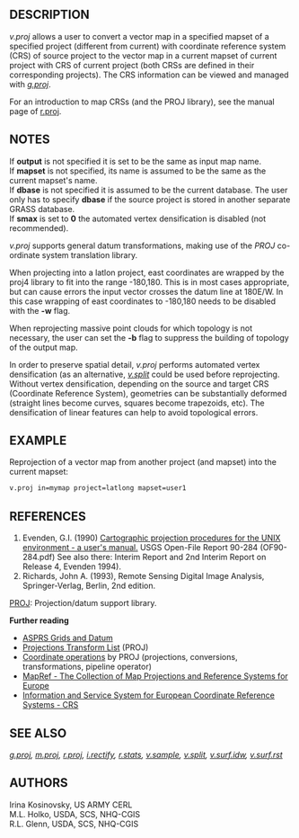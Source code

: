 ## DESCRIPTION

*v.proj* allows a user to convert a vector map in a specified mapset of
a specified project (different from current) with coordinate reference
system (CRS) of source project to the vector map in a current mapset of
current project with CRS of current project (both CRSs are defined in
their corresponding projects). The CRS information can be viewed and
managed with *[g.proj](g.proj.md)*.

For an introduction to map CRSs (and the PROJ library), see the manual
page of [r.proj](r.proj.md).

## NOTES

If **output** is not specified it is set to be the same as input map
name.  
If **mapset** is not specified, its name is assumed to be the same as
the current mapset's name.  
If **dbase** is not specified it is assumed to be the current database.
The user only has to specify **dbase** if the source project is stored
in another separate GRASS database.  
If **smax** is set to **0** the automated vertex densification is
disabled (not recommended).

*v.proj* supports general datum transformations, making use of the
*PROJ* co-ordinate system translation library.

When projecting into a latlon project, east coordinates are wrapped by
the proj4 library to fit into the range -180,180. This is in most cases
appropriate, but can cause errors the input vector crosses the datum
line at 180E/W. In this case wrapping of east coordinates to -180,180
needs to be disabled with the **-w** flag.

When reprojecting massive point clouds for which topology is not
necessary, the user can set the **-b** flag to suppress the building of
topology of the output map.

In order to preserve spatial detail, *v.proj* performs automated vertex
densification (as an alternative, *[v.split](v.split.md)* could be used
before reprojecting. Without vertex densification, depending on the
source and target CRS (Coordinate Reference System), geometries can be
substantially deformed (straight lines become curves, squares become
trapezoids, etc). The densification of linear features can help to avoid
topological errors.

## EXAMPLE

Reprojection of a vector map from another project (and mapset) into the
current mapset:

```sh
v.proj in=mymap project=latlong mapset=user1
```

## REFERENCES

1. Evenden, G.I. (1990) [Cartographic projection procedures for the
    UNIX environment - a user's manual.](https://proj.org) USGS
    Open-File Report 90-284 (OF90-284.pdf) See also there: Interim
    Report and 2nd Interim Report on Release 4, Evenden 1994).
2. Richards, John A. (1993), Remote Sensing Digital Image Analysis,
    Springer-Verlag, Berlin, 2nd edition.

[PROJ](https://proj.org): Projection/datum support library.

**Further reading**

- [ASPRS Grids and
  Datum](https://www.asprs.org/asprs-publications/grids-and-datums)
- [Projections Transform List](http://geotiff.maptools.org/proj_list/)
  (PROJ)
- [Coordinate operations](https://proj.org/operations/index.html) by
  PROJ (projections, conversions, transformations, pipeline operator)
- [MapRef - The Collection of Map Projections and Reference Systems for
  Europe](https://mapref.org)
- [Information and Service System for European Coordinate Reference
  Systems - CRS](https://www.crs-geo.eu)

## SEE ALSO

*[g.proj](g.proj.md), [m.proj](m.proj.md), [r.proj](r.proj.md),
[i.rectify](i.rectify.md), [r.stats](r.stats.md),
[v.sample](v.sample.md), [v.split](v.split.md),
[v.surf.idw](v.surf.idw.md), [v.surf.rst](v.surf.rst.md)*

## AUTHORS

Irina Kosinovsky, US ARMY CERL  
M.L. Holko, USDA, SCS, NHQ-CGIS  
R.L. Glenn, USDA, SCS, NHQ-CGIS
